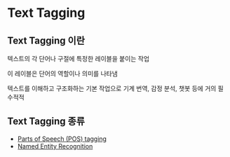 # Text Tagging

## Text Tagging 이란

텍스트의 각 단어나 구절에 특정한 레이블을 붙이는 작업

이 레이블은 단어의 역할이나 의미를 나타냄

텍스트를 이해하고 구조화하는 기본 작업으로 기계 번역, 감정 분석, 챗봇 등에 거의 필수적적

## Text Tagging 종류

- [Parts of Speech (POS) tagging](https://github.com/sotthang/TIL/blob/main/cs/nlp/pos.md)
- [Named Entity Recognition](https://github.com/sotthang/TIL/blob/main/cs/nlp/ner.md)

